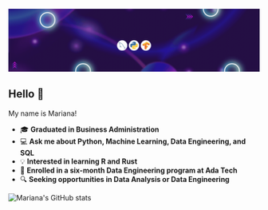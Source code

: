 ![Descrição do GIF](https://github.com/marianarrocha/marianarrocha/blob/715e1ee14c9c4d8c4f318193780fcd98bc664d02/capa%20github.gif)

## Hello 👾
My name is Mariana!

- 🎓 **Graduated in Business Administration**
- 💻 **Ask me about Python, Machine Learning, Data Engineering, and SQL** 
- 💡 **Interested in learning R and Rust** 
- 📙 **Enrolled in a six-month Data Engineering program at Ada Tech**
- 🔍 **Seeking opportunities in Data Analysis or Data Engineering**
	
![Mariana's GitHub stats](https://github-readme-stats.vercel.app/api?username=marianarrocha&theme=jolly&show_icons=true) 
